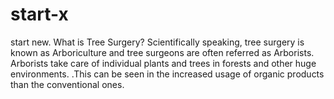 # start-x
start new. What is Tree Surgery? Scientifically speaking, tree surgery is known as Arboriculture and tree surgeons are often referred as Arborists. Arborists take care of individual plants and trees in forests and other huge environments.    .This can be seen in the increased usage of organic products than the conventional ones.
